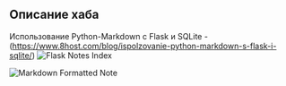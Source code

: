 ## Описание хаба
Использование Python-Markdown с Flask и SQLite - (https://www.8host.com/blog/ispolzovanie-python-markdown-s-flask-i-sqlite/)
![Flask Notes Index](https://i.imgur.com/M1km3XT.png)

![Markdown Formatted Note](https://i.imgur.com/j3TjO4b.png)
